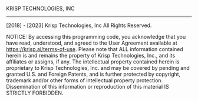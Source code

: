   KRISP TECHNOLOGIES, INC
  __________________

  [2018] - [2023] Krisp Technologies, Inc
  All Rights Reserved.

  NOTICE: By accessing this programming code, you acknowledge that you have read, understood, and agreed to the User Agreement available at
  https://krisp.ai/terms-of-use.
  Please note that ALL information contained herein is and remains the property of Krisp Technologies, Inc., and its affiliates or assigns, if any. The intellectual property
  contained herein is proprietary to Krisp Technologies, Inc. and may be covered by pending and granted U.S. and Foreign Patents, and is further protected by
  copyright, trademark and/or other forms of intellectual property protection.
  Dissemination of this information or reproduction of this material IS STRICTLY FORBIDDEN.
